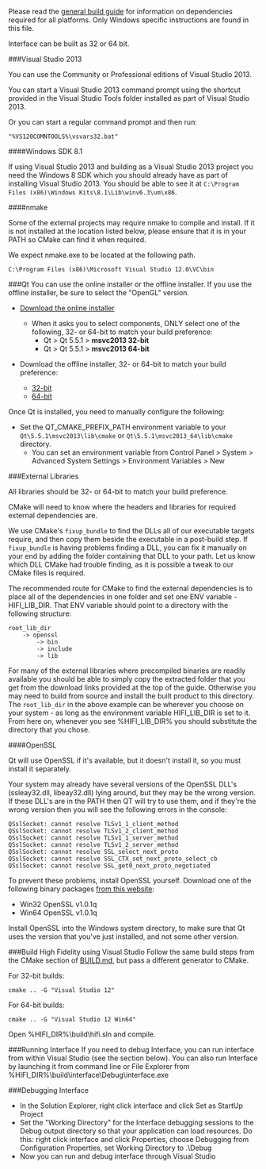 Please read the [general build guide](BUILD.md) for information on dependencies required for all platforms. Only Windows specific instructions are found in this file.

Interface can be built as 32 or 64 bit.

###Visual Studio 2013

You can use the Community or Professional editions of Visual Studio 2013.

You can start a Visual Studio 2013 command prompt using the shortcut provided in the Visual Studio Tools folder installed as part of Visual Studio 2013.

Or you can start a regular command prompt and then run:

    "%VS120COMNTOOLS%\vsvars32.bat"

####Windows SDK 8.1

If using Visual Studio 2013 and building as a Visual Studio 2013 project you need the Windows 8 SDK which you should already have as part of installing Visual Studio 2013. You should be able to see it at `C:\Program Files (x86)\Windows Kits\8.1\Lib\winv6.3\um\x86`.

####nmake

Some of the external projects may require nmake to compile and install. If it is not installed at the location listed below, please ensure that it is in your PATH so CMake can find it when required.

We expect nmake.exe to be located at the following path.

    C:\Program Files (x86)\Microsoft Visual Studio 12.0\VC\bin

###Qt
You can use the online installer or the offline installer. If you use the offline installer, be sure to select the "OpenGL" version.

* [Download the online installer](http://qt-project.org/downloads)
    * When it asks you to select components, ONLY select one of the following, 32- or 64-bit to match your build preference:
        * Qt > Qt 5.5.1 > **msvc2013 32-bit**
        * Qt > Qt 5.5.1 > **msvc2013 64-bit**

* Download the offline installer, 32- or 64-bit to match your build preference:
    * [32-bit](http://download.qt.io/official_releases/qt/5.5/5.5.1/qt-opensource-windows-x86-msvc2013-5.5.1.exe)
    * [64-bit](http://download.qt.io/official_releases/qt/5.5/5.5.1/qt-opensource-windows-x86-msvc2013_64-5.5.1.exe)

Once Qt is installed, you need to manually configure the following:
* Set the QT_CMAKE_PREFIX_PATH environment variable to your `Qt\5.5.1\msvc2013\lib\cmake` or `Qt\5.5.1\msvc2013_64\lib\cmake` directory.
  * You can set an environment variable from Control Panel > System > Advanced System Settings > Environment Variables > New

###External Libraries

All libraries should be 32- or 64-bit to match your build preference.

CMake will need to know where the headers and libraries for required external dependencies are.

We use CMake's `fixup_bundle` to find the DLLs all of our executable targets require, and then copy them beside the executable in a post-build step. If `fixup_bundle` is having problems finding a DLL, you can fix it manually on your end by adding the folder containing that DLL to your path. Let us know which DLL CMake had trouble finding, as it is possible a tweak to our CMake files is required.

The recommended route for CMake to find the external dependencies is to place all of the dependencies in one folder and set one ENV variable - HIFI_LIB_DIR. That ENV variable should point to a directory with the following structure:

    root_lib_dir
        -> openssl
            -> bin
            -> include
            -> lib

For many of the external libraries where precompiled binaries are readily available you should be able to simply copy the extracted folder that you get from the download links provided at the top of the guide. Otherwise you may need to build from source and install the built product to this directory. The `root_lib_dir` in the above example can be wherever you choose on your system - as long as the environment variable HIFI_LIB_DIR is set to it. From here on, whenever you see %HIFI_LIB_DIR% you should substitute the directory that you chose.

####OpenSSL

Qt will use OpenSSL if it's available, but it doesn't install it, so you must install it separately.

Your system may already have several versions of the OpenSSL DLL's (ssleay32.dll, libeay32.dll) lying around, but they may be the wrong version. If these DLL's are in the PATH then QT will try to use them, and if they're the wrong version then you will see the following errors in the console:

    QSslSocket: cannot resolve TLSv1_1_client_method
    QSslSocket: cannot resolve TLSv1_2_client_method
    QSslSocket: cannot resolve TLSv1_1_server_method
    QSslSocket: cannot resolve TLSv1_2_server_method
    QSslSocket: cannot resolve SSL_select_next_proto
    QSslSocket: cannot resolve SSL_CTX_set_next_proto_select_cb
    QSslSocket: cannot resolve SSL_get0_next_proto_negotiated

To prevent these problems, install OpenSSL yourself. Download one of the following binary packages [from this website](http://slproweb.com/products/Win32OpenSSL.html):
* Win32 OpenSSL v1.0.1q
* Win64 OpenSSL v1.0.1q

Install OpenSSL into the Windows system directory, to make sure that Qt uses the version that you've just installed, and not some other version.

###Build High Fidelity using Visual Studio
Follow the same build steps from the CMake section of [BUILD.md](BUILD.md), but pass a different generator to CMake.

For 32-bit builds:

    cmake .. -G "Visual Studio 12"

For 64-bit builds:

    cmake .. -G "Visual Studio 12 Win64"

Open %HIFI_DIR%\build\hifi.sln and compile.

###Running Interface
If you need to debug Interface, you can run interface from within Visual Studio (see the section below). You can also run Interface by launching it from command line or File Explorer from %HIFI_DIR%\build\interface\Debug\interface.exe

###Debugging Interface
* In the Solution Explorer, right click interface and click Set as StartUp Project
* Set the "Working Directory" for the Interface debugging sessions to the Debug output directory so that your application can load resources. Do this: right click interface and click Properties, choose Debugging from Configuration Properties, set Working Directory to .\Debug
* Now you can run and debug interface through Visual Studio

